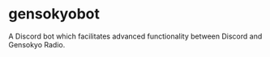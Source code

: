 # gensokyobot
A Discord bot which facilitates advanced functionality between Discord and Gensokyo Radio.
